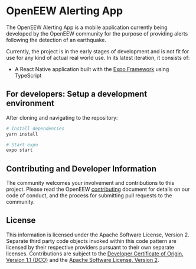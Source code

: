 # OpenEEW Alerting App

The OpenEEW Alerting App is a mobile application currently being developed by the OpenEEW community for the purpose of providing alerts following the detection of an earthquake.

Currently, the project is in the early stages of development and is not fit for use for any kind of actual real world use. In its latest iteration, it consists of:

- A React Native application built with the [Expo Framework](https://docs.expo.dev/) using TypeScript

## For developers: Setup a development environment

After cloning and navigating to the repository:

```bash
# Install dependencies
yarn install

# Start expo
expo start
```

## Contributing and Developer Information

The community welcomes your involvement and contributions to this project. Please read the OpenEEW [contributing](https://github.com/openeew/openeew/blob/master/CONTRIBUTING.md) document for details on our code of conduct, and the process for submitting pull requests to the community.

## License

This information is licensed under the Apache Software License, Version 2. Separate third party code objects invoked within this code pattern are licensed by their respective providers pursuant to their own separate licenses. Contributions are subject to the [Developer Certificate of Origin, Version 1.1 (DCO)](https://developercertificate.org/) and the [Apache Software License, Version 2](http://www.apache.org/licenses/LICENSE-2.0.txt).